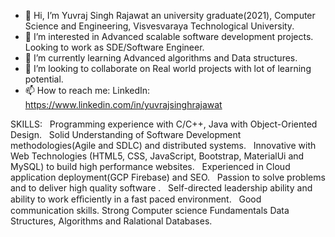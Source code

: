 - 👋 Hi, I’m Yuvraj Singh Rajawat an university graduate(2021), Computer Science and Engineering, Visvesvaraya Technological University.
- 👀 I’m interested in Advanced scalable software development projects. Looking to work as SDE/Software Engineer.
- 🌱 I’m currently learning Advanced algorithms and Data structures.
- 💞️ I’m looking to collaborate on Real world projects with lot of learning potential.
- 📫 How to reach me: LinkedIn: https://www.linkedin.com/in/yuvrajsinghrajawat

 SKILLS:  
  Programming experience with C/C++, Java with Object-Oriented Design.   
  Solid Understanding of Software Development methodologies(Agile and SDLC) and distributed systems.   
  Innovative with Web Technologies (HTML5, CSS, JavaScript, Bootstrap, MaterialUi and MySQL) to build high performance websites.   
  Experienced in Cloud application deployment(GCP   Firebase) and   SEO.    
  Passion to solve problems and to deliver high quality software .    
  Self-directed leadership ability and ability to work eﬃciently in  a fast paced environment.    
  Good communication skills.
  Strong Computer science Fundamentals Data Structures, Algorithms and Ralational Databases.

<!---
yuvirajawat/yuvirajawat is a ✨ special ✨ repository because its `README.md` (this file) appears on your GitHub profile.
You can click the Preview link to take a look at your changes.
--->
